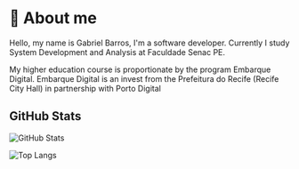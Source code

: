# 👤 About me

Hello, my name is Gabriel Barros, I'm a software developer. Currently I study System Development and Analysis at Faculdade Senac PE.

My higher education course is proportionate by the program Embarque Digital. Embarque Digital is an invest from the Prefeitura do Recife (Recife City Hall) in partnership with Porto Digital

## GitHub Stats
![GitHub Stats](https://github-readme-stats.vercel.app/api?username=Barros313&theme=transparent&bg_color=000&border_color=30A3DC&show_icons=true&icon_color=30A3DC&title_color=E94D5F&text_color=FFF)

![Top Langs](https://github-readme-stats-git-masterrstaa-rickstaa.vercel.app/api/top-langs/?username=Barros313&bg_color=000&border_color=30A3DC&title_color=E94D5F&text_color=FFF&hide=jupyter%20notebook)


<!--
**Barros313/Barros313** is a ✨ _special_ ✨ repository because its `README.md` (this file) appears on your GitHub profile.

Here are some ideas to get you started:

- 🔭 I’m currently working on ...
- 🌱 I’m currently learning ...
- 👯 I’m looking to collaborate on ...
- 🤔 I’m looking for help with ...
- 💬 Ask me about ...
- 📫 How to reach me: ...
- 😄 Pronouns: ...
- ⚡ Fun fact: ...
-->
